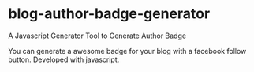 # blog-author-badge-generator
A Javascript Generator Tool to Generate Author Badge

You can generate a awesome badge for your blog with a facebook follow button. 
Developed with javascript.

